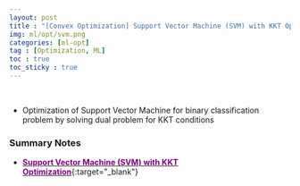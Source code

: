 ```yaml
---
layout: post
title : "[Convex Optimization] Support Vector Machine (SVM) with KKT Optimization"
img: ml/opt/svm.png
categories: [ml-opt] 
tag : [Optimization, ML]
toc : true
toc_sticky : true
---
```


<br>

- Optimization of Support Vector Machine for binary classification problem by solving dual problem for KKT conditions 

### Summary Notes

- [<span style="color:purple">**Support Vector Machine (SVM) with KKT Optimization**</span>](https://drive.google.com/file/d/1eK5sfyNzzZoWMwA2R013n9QJFj-jypT5/view?usp=share_link){:target="_blank"}


